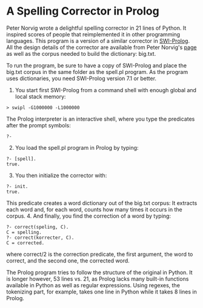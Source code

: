 A Spelling Corrector in Prolog
==============================

Peter Norvig wrote a delightful spelling corrector in 21 lines of Python. It inspired scores of people that reimplemented it in other programming languages. This program is a version of a similar corrector in <a href="http://www.swi-prolog.org/">SWI-Prolog</a>.
All the design details of the corrector are available from Peter Norvig's <a href="http://norvig.com/spell-correct.html">page</a> as well as the corpus needed to build the dictionary: big.txt.

To run the program, be sure to have a copy of SWI-Prolog and place the big.txt corpus in the same folder as the spell.pl program. As the program uses dictionaries, you need SWI-Prolog version 7.1 or better.
  1. You start first SWI-Prolog from a command shell with enough global and local stack memory:
  
  ~~~
  > swipl -G1000000 -L1000000
  ~~~
  The Prolog interpreter is an interactive shell, where you type the predicates after the prompt symbols:
  ~~~
  ?-
  ~~~
  2. You load the spell.pl program in Prolog by typing:
  
  ~~~
  ?- [spell].
  true.
  ~~~
  3. You then initialize the corrector with:
  
  ~~~
  ?- init.
  true.
  ~~~
  This predicate creates a word dictionary out of the big.txt corpus: It extracts each word and, for each word, counts how many times it occurs in the corpus.
  4. And finally, you find the correction of a word by typing:
 
 ~~~
?- correct(speling, C).
C = spelling.
?- correct(korrecter, C).
C = corrected.
~~~
  where correct/2 is the correction predicate, the first argument, the word to correct, and the second one, the corrected word.

The Prolog program tries to follow the structure of the original in Python. It is longer however, 53 lines vs. 21, as Prolog lacks many built-in functions available in Python as well as regular expressions. Using regexes, the tokenizing part, for example, takes one line in Python while it takes 8 lines in Prolog.
